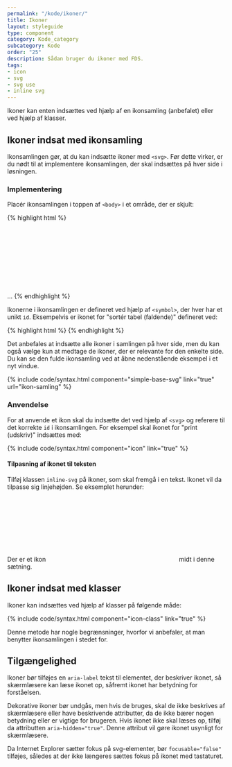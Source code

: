```yaml
---
permalink: "/kode/ikoner/"
title: Ikoner
layout: styleguide
type: component
category: Kode_category
subcategory: Kode
order: "25"
description: Sådan bruger du ikoner med FDS.
tags:
- icon
- svg
- svg use
- inline svg
---
```


Ikoner kan enten indsættes ved hjælp af en ikonsamling (anbefalet) eller ved hjælp af klasser.

## Ikoner indsat med ikonsamling

Ikonsamlingen gør, at du kan indsætte ikoner med `<svg>`. Før dette virker, er du nødt til at implementere ikonsamlingen, der skal indsættes på hver side i løsningen.

### Implementering

Placér ikonsamlingen i toppen af `<body>` i et område, der er skjult:

{% highlight html %}
<body>
    <div class="hide-base-svg">
        <svg xmlns="http://www.w3.org/2000/svg">
            <!-- Ikonsamling -->
        </svg>
    </div>
    ...
</body>
{% endhighlight %}

Ikonerne i ikonsamlingen er defineret ved hjælp af `<symbol>`, der hver har et unikt `id`. Eksempelvis er ikonet for "sortér tabel (faldende)" defineret ved:

{% highlight html %}
<symbol id="sort-table-descending" viewBox="0 0 24 24"><path d="M6.1,13.5l5.9,5.9l5.9-5.9H6.1z"/></symbol>
{% endhighlight %}

Det anbefales at indsætte alle ikoner i samlingen på hver side, men du kan også vælge kun at medtage de ikoner, der er relevante for den enkelte side. Du kan se den fulde ikonsamling ved at åbne nedenstående eksempel i et nyt vindue.

{% include code/syntax.html component="simple-base-svg" link="true" url="ikon-samling" %}

### Anvendelse

For at anvende et ikon skal du indsætte det ved hjælp af `<svg>` og referere til det korrekte `id` i ikonsamlingen. For eksempel skal ikonet for "print (udskriv)" indsættes med:

{% include code/syntax.html component="icon" link="true" %}

#### Tilpasning af ikonet til teksten

Tilføj klassen `inline-svg` på ikoner, som skal fremgå i en tekst. Ikonet vil da tilpasse sig linjehøjden. Se eksemplet herunder:

Der er et ikon <svg class="icon-svg inline-svg" focusable="false" aria-hidden="true"><use xlink:href="#language"></use></svg> midt i denne sætning.

## Ikoner indsat med klasser

Ikoner kan indsættes ved hjælp af klasser på følgende måde:

{% include code/syntax.html component="icon-class" link="true" %}

Denne metode har nogle begrænsninger, hvorfor vi anbefaler, at man benytter ikonsamlingen i stedet for.

## Tilgængelighed

Ikoner bør tilføjes en `aria-label` tekst til elementet, der beskriver ikonet, så skærmlæsere kan læse ikonet op, såfremt ikonet har betydning for forståelsen.

Dekorative ikoner bør undgås, men hvis de bruges, skal de ikke beskrives af skærmlæsere eller have beskrivende attributter, da de ikke bærer nogen betydning eller er vigtige for brugeren. Hvis ikonet ikke skal læses op, tilføj da attributten `aria-hidden="true"`. Denne attribut vil gøre ikonet usynligt for skærmlæsere.

Da Internet Explorer sætter fokus på svg-elementer, bør `focusable="false"` tilføjes, således at der ikke længeres sættes fokus på ikonet med tastaturet.


